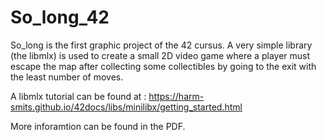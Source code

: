 # So_long_42

So_long is the first graphic project of the 42 cursus. A very simple library (the libmlx) is used to create a small 2D video game where a player must escape the map after collecting some collectibles by going to the exit with the least number of moves.

A libmlx tutorial can be found at : https://harm-smits.github.io/42docs/libs/minilibx/getting_started.html

More inforamtion can be found in the PDF.
